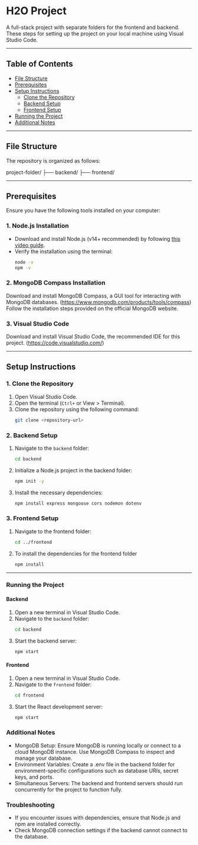 
# H2O Project

A full-stack project with separate folders for the frontend and backend. These steps for setting up the project on your local machine using Visual Studio Code.

---

## Table of Contents

- [File Structure](#file-structure)
- [Prerequisites](#prerequisites)
- [Setup Instructions](#setup-instructions)
  - [Clone the Repository](#clone-the-repository)
  - [Backend Setup](#backend-setup)
  - [Frontend Setup](#frontend-setup)
- [Running the Project](#running-the-project)
- [Additional Notes](#additional-notes)

---

## File Structure

The repository is organized as follows:

project-folder/  ├── backend/
                 ├── frontend/

---

## Prerequisites

Ensure you have the following tools installed on your computer:

### 1. Node.js Installation

- Download and install Node.js (v14+ recommended) by following [this video guide](https://youtu.be/TdzIb4Wfao0?si=H-98CTP4f3H4FbKk).
- Verify the installation using the terminal:
  ```bash
  node -v
  npm -v


### 2. MongoDB Compass Installation

Download and install MongoDB Compass, a GUI tool for interacting with MongoDB databases. (https://www.mongodb.com/products/tools/compass)
Follow the installation steps provided on the official MongoDB website.



### 3. Visual Studio Code

Download and install Visual Studio Code, the recommended IDE for this project. (https://code.visualstudio.com/)



---

## Setup Instructions

### 1. Clone the Repository

1. Open Visual Studio Code.  
2. Open the terminal (`Ctrl+` or View > Terminal).  
3. Clone the repository using the following command:
   ```bash
   git clone <repository-url>

### 2. Backend Setup

1. Navigate to the `backend` folder:
   ```bash
   cd backend

2. Initialize a Node.js project in the backend folder:
   ```bash
   npm init -y

3. Install the necessary dependencies:
   ```bash
   npm install express mongoose cors nodemon dotenv

### 3. Frontend Setup

1. Navigate to the frontend folder:
   ```bash
   cd ../frontend

2. To install the dependencies for the frontend folder
   ```bash
   npm install

---
### Running the Project


#### Backend

1. Open a new terminal in Visual Studio Code.
2. Navigate to the `backend` folder:
   ```bash
   cd backend

3. Start the backend server:
   ```bash
   npm start

#### Frontend

1. Open a new terminal in Visual Studio Code.
2. Navigate to the `frontend` folder:
   ```bash
   cd frontend

3. Start the React development server:
   ```bash
   npm start


### Additional Notes
- MongoDB Setup: Ensure MongoDB is running locally or connect to a cloud MongoDB instance. Use MongoDB Compass to inspect and manage your database.
- Environment Variables: Create a .env file in the backend folder for environment-specific configurations such as database URIs, secret keys, and ports.
- Simultaneous Servers: The backend and frontend servers should run concurrently for the project to function fully.


### Troubleshooting
- If you encounter issues with dependencies, ensure that Node.js and npm are installed correctly.
- Check MongoDB connection settings if the backend cannot connect to the database.



